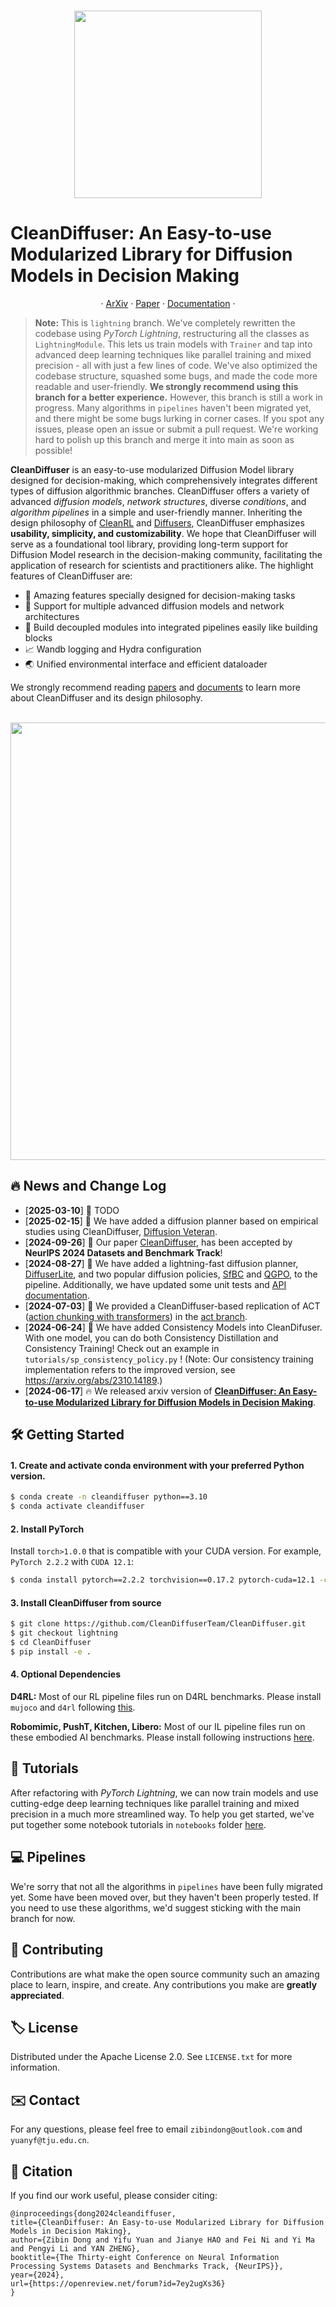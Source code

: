 <!-- Improved compatibility of back to top link: See: https://github.com/othneildrew/Best-README-Template/pull/73 -->
<a name="readme-top"></a>
<!--
*** Thanks for checking out the Best-README-Template. If you have a suggestion
*** that would make this better, please fork the repo and create a pull request
*** or simply open an issue with the tag "enhancement".
*** Don't forget to give the project a star!
*** Thanks again! Now go create something AMAZING! :D
-->

<p align="center">
    <br>
    <img src="assets/github_logo.jpg" width="300"/>
    <br>
<p>

# CleanDiffuser: An Easy-to-use Modularized Library for Diffusion Models in Decision Making

<p align="center">
·
<a href="https://arxiv.org/abs/2406.09509">ArXiv</a>
·
<a href="assets/CleanDiffuser.pdf">Paper</a>
·
<a href="https://cleandiffuserteam.github.io/CleanDiffuserDocs/">Documentation</a>
·
</p>

> **Note:** This is `lightning` branch. We've completely rewritten the codebase using *PyTorch Lightning*, restructuring all the classes as `LightningModule`. This lets us train models with `Trainer` and tap into advanced deep learning techniques like parallel training and mixed precision - all with just a few lines of code.
We've also optimized the codebase structure, squashed some bugs, and made the code more readable and user-friendly. **We strongly recommend using this branch for a better experience.** However, this branch is still a work in progress. Many algorithms in `pipelines` haven't been migrated yet, and there might be some bugs lurking in corner cases. If you spot any issues, please open an issue or submit a pull request. We're working hard to polish up this branch and merge it into main as soon as possible!

**CleanDiffuser** is an easy-to-use modularized Diffusion Model library designed for decision-making, which comprehensively integrates different types of diffusion algorithmic branches. CleanDiffuser offers a variety of advanced *diffusion models*, *network structures*, diverse *conditions*, and *algorithm pipelines* in a simple and user-friendly manner. Inheriting the design philosophy of [CleanRL](https://github.com/vwxyzjn/cleanrl) and [Diffusers](https://github.com/huggingface/diffusers), CleanDiffuser emphasizes **usability, simplicity, and customizability**. We hope that CleanDiffuser will serve as a foundational tool library, providing long-term support for Diffusion Model research in the decision-making community, facilitating the application of research for scientists and practitioners alike. The highlight features of CleanDiffuser are:

- 🚀 Amazing features specially designed for decision-making tasks
- 🍧 Support for multiple advanced diffusion models and network architectures
- 🧩 Build decoupled modules into integrated pipelines easily like building blocks
- 📈 Wandb logging and Hydra configuration
- 🌏 Unified environmental interface and efficient dataloader

We strongly recommend reading [papers](https://arxiv.org/abs/2406.09509) and [documents](https://cleandiffuserteam.github.io/CleanDiffuserDocs/) to learn more about CleanDiffuser and its design philosophy.

<p align="center">
    <br>
    <img src="assets/framework.png" width="700"/>
    <br>
<p>

<!-- NEWS -->
## 🔥 News and Change Log
- [**2025-03-10**] 🎉 TODO
- [**2025-02-15**] 🥳 We have added a diffusion planner based on empirical studies using CleanDiffuser, [Diffusion Veteran](https://openreview.net/forum?id=7BQkXXM8Fy).
- [**2024-09-26**] 🎁 Our paper [CleanDiffuser](https://arxiv.org/abs/2406.09509), has been accepted by **NeurIPS 2024 Datasets and Benchmark Track**!
- [**2024-08-27**] 🥳 We have added a lightning-fast diffusion planner, [DiffuserLite](https://arxiv.org/pdf/2401.15443), and two popular diffusion policies, [SfBC](https://arxiv.org/abs/2209.14548) and [QGPO](https://arxiv.org/abs/2304.12824), to the pipeline. Additionally, we have updated some unit tests and [API documentation](https://cleandiffuserteam.github.io/CleanDiffuserDocs/).
- [**2024-07-03**] 💫 We provided a CleanDiffuser-based replication of ACT ([action chunking with transformers](https://arxiv.org/abs/2304.13705)) in the [act branch](https://github.com/CleanDiffuserTeam/CleanDiffuser/tree/act).
- [**2024-06-24**] 🥰 We have added Consistency Models into CleanDifuser. With one model, you can do both Consistency Distillation and Consistency Training! Check out an example in `tutorials/sp_consistency_policy.py` ! (Note: Our consistency training implementation refers to the improved version, see https://arxiv.org/abs/2310.14189.)
- [**2024-06-17**] 🔥 We released arxiv version of [**CleanDiffuser: An Easy-to-use Modularized Library for Diffusion Models in Decision Making**](https://arxiv.org/abs/2406.09509). 

<!-- GETTING STARTED -->
## 🛠️ Getting Started

#### 1. Create and activate conda environment with your preferred Python version.
```bash
$ conda create -n cleandiffuser python==3.10
$ conda activate cleandiffuser
```
#### 2. Install PyTorch
Install `torch>1.0.0` that is compatible with your CUDA version. For example, `PyTorch 2.2.2` with `CUDA 12.1`:
```bash
$ conda install pytorch==2.2.2 torchvision==0.17.2 pytorch-cuda=12.1 -c pytorch -c nvidia
```
#### 3. Install CleanDiffuser from source
```bash
$ git clone https://github.com/CleanDiffuserTeam/CleanDiffuser.git
$ git checkout lightning
$ cd CleanDiffuser
$ pip install -e .
```
#### 4. Optional Dependencies
**D4RL:** Most of our RL pipeline files run on D4RL benchmarks. Please install `mujoco` and `d4rl` following [this](https://github.com/Farama-Foundation/D4RL).

**Robomimic, PushT, Kitchen, Libero:** Most of our IL pipeline files run on these embodied AI benchmarks. Please install following instructions [here](/cleandiffuser/env/README.md).

<!-- TUTORIALS -->
## 🍷 Tutorials

After refactoring with *PyTorch Lightning*, we can now train models and use cutting-edge deep learning techniques like parallel training and mixed precision in a much more streamlined way. To help you get started, we've put together some notebook tutorials in `notebooks` folder [here](/notebooks/1_dbc_for_frankakitchen.ipynb).

<!-- USAGE EXAMPLES -->
## 💻 Pipelines

We're sorry that not all the algorithms in `pipelines` have been fully migrated yet. Some have been moved over, but they haven't been properly tested. If you need to use these algorithms, we'd suggest sticking with the main branch for now.

<!-- CONTRIBUTING -->
## 🙏 Contributing

Contributions are what make the open source community such an amazing place to learn, inspire, and create. Any contributions you make are **greatly appreciated**.

<!-- LICENSE -->
## 🏷️ License

Distributed under the Apache License 2.0. See `LICENSE.txt` for more information.

<!-- CONTACT -->
## ✉️ Contact

For any questions, please feel free to email `zibindong@outlook.com` and `yuanyf@tju.edu.cn`.

<!-- CITATION -->
## 📝 Citation

If you find our work useful, please consider citing:
```
@inproceedings{dong2024cleandiffuser,
title={CleanDiffuser: An Easy-to-use Modularized Library for Diffusion Models in Decision Making},
author={Zibin Dong and Yifu Yuan and Jianye HAO and Fei Ni and Yi Ma and Pengyi Li and YAN ZHENG},
booktitle={The Thirty-eight Conference on Neural Information Processing Systems Datasets and Benchmarks Track, {NeurIPS}},
year={2024},
url={https://openreview.net/forum?id=7ey2ugXs36}
}
```
 
